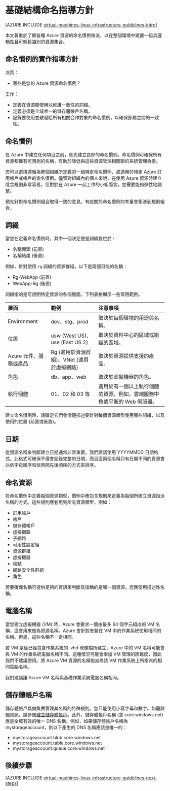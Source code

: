 <properties
	pageTitle="基礎結構命名指導方針 | Microsoft Azure"
	description="了解適合用來在 Azure 基礎結構服務中進行命名的關鍵設計和實作指導方針。"
	documentationCenter=""
	services="virtual-machines-linux"
	authors="iainfoulds"
	manager="timlt"
	editor=""
	tags="azure-resource-manager"/>

<tags
	ms.service="virtual-machines-linux"
	ms.workload="infrastructure-services"
	ms.tgt_pltfrm="vm-linux"
	ms.devlang="na"
	ms.topic="article"
	ms.date="06/22/2016"
	ms.author="iainfou"/>

# 基礎結構命名指導方針

[AZURE.INCLUDE [virtual-machines-linux-infrastructure-guidelines-intro](../../includes/virtual-machines-linux-infrastructure-guidelines-intro.md)]

本文著重於了解各種 Azure 資源的命名慣例做法，以在整個環境中建置一組具邏輯性且可輕鬆識別的資源集合。

## 命名慣例的實作指導方針

决策：

- 哪些是您的 Azure 資源命名慣例？

工作：

- 定義在資源間使用以維護一致性的詞綴。
- 定義必須是全域唯一的儲存體帳戶名稱。
- 記錄要使用並散發給所有相關合作對象的命名慣例，以確保部屬之間的一致性。

## 命名慣例

在 Azure 中建立任何項目之前，應先建立良好的命名慣例。命名慣例可確保所有資源都擁有可預測的名稱，有助於降低與這些資源管理相關聯的系統管理負擔。

您可以選擇遵循為整個組織所定義的一組特定命名慣例，或適用於特定 Azure 訂用帳戶或帳戶的命名慣例。儘管對組織內的個人來說，在使用 Azure 資源時建立隱含規則非常容易，但對於在 Azure 一起工作的小組而言，您需要能夠彈性地調整。

預先針對命名慣例組合取得一致的意見。有些關於命名慣例的考量會牽涉到規則組合。

## 詞綴

當您在定義命名慣例時，其中一個決定便是詞綴要位於：

- 名稱開頭 (前置)
- 名稱結尾 (後置)

例如，針對使用 `rg` 詞綴的資源群組，以下是兩個可能的名稱：

- Rg-WebApp (前置)
- WebApp-Rg (後置)

詞綴指的是可說明特定資源的各個層面。下列表格顯示一些常用範例。

| 層面 | 範例 | 注意事項 |
|:-------------------------------------|:-----------------------------------------------------------------------|:-----------------------------------------------------------------------------------------------------------|
| Environment | dev、stg、prod | 取決於每個環境的用途與名稱。 |
| 位置 | usw (West US)、use (East US 2) | 取決於資料中心的區域或組織的區域。 |
| Azure 元件、服務或產品 | Rg (適用於資源群組)、VNet (適用於虛擬網路) | 取決於資源提供支援的產品。 |
| 角色 | db、app、web | 取決於虛擬機器的角色。 |
| 執行個體 | 01、02 和 03 等 | 適用於有一個以上執行個體的資源。例如，雲端服務中負載平衡的 Web 伺服器。 |


建立命名慣例時，請確定它們會清楚描述要針對每個資源類型使用哪些詞綴，以及使用的位置 (前置或後置)。

## 日期

從資源名稱來判斷建立日期通常非常重要。我們建議使用 YYYYMMDD 日期格式。此格式可確保不僅會記錄完整的日期，而且這兩個名稱只有日期不同的資源會以依字母順序和依時間先後順序的方式來排序。

## 命名資源

在命名慣例中定義每個資源類型，慣例中應包含規則來定義為每個所建立資源指派名稱的方式。這些規則應套用到所有資源類型，例如：

- 訂用帳戶
- 帳戶
- 儲存體帳戶
- 虛擬網路
- 子網路
- 可用性設定組
- 資源群組
- 虛擬機器
- 端點
- 網路安全性群組
- 角色

若要確保名稱可提供足夠的資訊來判斷其指稱的是哪一個資源，您應使用描述性名稱。

## 電腦名稱

當您建立虛擬機器 (VM) 時，Azure 會要求一個由最多 64 個字元組成的 VM 名稱，這會用來做為資源名稱。Azure 會針對安裝在 VM 中的作業系統使用相同的名稱。但是，這些名稱不一定相同。

若 VM 是從已經包含作業系統的 .vhd 映像檔所建立，Azure 中的 VM 名稱可能會與 VM 的作業系統電腦名稱不同。這種情況可能會增加 VM 管理的困難度，因此我們不建議使用。將 Azure VM 資源的名稱指派為該 VM 作業系統上所指派的相同電腦名稱。

我們建議讓 Azure VM 名稱與基礎作業系統電腦名稱相同。

## 儲存體帳戶名稱

儲存體帳戶具備負責管理其名稱的特殊規則。您只能使用小寫字母和數字。如需詳細資訊，請參閱[建立儲存體帳戶](../storage/storage-create-storage-account.md#create-a-storage-account)。此外，儲存體帳戶名稱 (含 core.windows.net) 應是全域有效的唯一 DNS 名稱。例如，如果儲存體帳戶名稱為 mystorageaccount，則以下產生的 DNS 名稱應該是唯一的：

- mystorageaccount.blob.core.windows.net
- mystorageaccount.table.core.windows.net
- mystorageaccount.queue.core.windows.net


## 後續步驟
[AZURE.INCLUDE [virtual-machines-linux-infrastructure-guidelines-next-steps](../../includes/virtual-machines-linux-infrastructure-guidelines-next-steps.md)]

<!---HONumber=AcomDC_0831_2016-->